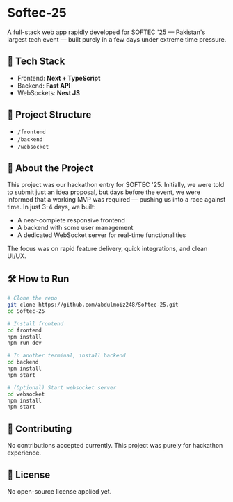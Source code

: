 # Softec-25

A full-stack web app rapidly developed for SOFTEC '25 — Pakistan's largest tech event — built purely in a few days under extreme time pressure.

## 🚀 Tech Stack
- Frontend: **Next + TypeScript**
- Backend: **Fast API** 
- WebSockets: **Nest JS**

## 📂 Project Structure
- `/frontend`
- `/backend`
- `/websocket`

## 🎯 About the Project
This project was our hackathon entry for SOFTEC '25. Initially, we were told to submit just an idea proposal, but days before the event, we were informed that a working MVP was required — pushing us into a race against time. In just 3-4 days, we built:
- A near-complete responsive frontend 
- A backend with some user management 
- A dedicated WebSocket server for real-time functionalities

The focus was on rapid feature delivery, quick integrations, and clean UI/UX.

## 🛠️ How to Run
```bash
# Clone the repo
git clone https://github.com/abdulmoiz248/Softec-25.git
cd Softec-25

# Install frontend
cd frontend
npm install
npm run dev

# In another terminal, install backend
cd backend
npm install
npm start

# (Optional) Start websocket server
cd websocket
npm install
npm start
```
## 🤝 Contributing
No contributions accepted currently. This project was purely for hackathon experience.

## 📜 License
No open-source license applied yet.

